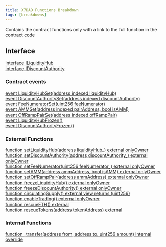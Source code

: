 ```yaml
---
title: X7DAO Functions Breakdown
tags: [breakdowns]
---
```


Contains the contract functions only with a link to the full function in the contract code

## Interface

[interface ILiquidityHub](/contracts/contract-source-code/X7DAO.sol#L265)\
[interface IDiscountAuthority](/contracts/contract-source-code/X7DAO.sol#L269)

### Contract events

[event LiquidityHubSet(address indexed liquidityHub)](/contracts/contract-source-code/X7DAO.sol#L293)\
[event DiscountAuthoritySet(address indexed discountAuthority)](/contracts/contract-source-code/X7DAO.sol#L294)\
[event FeeNumeratorSet(uint256 feeNumerator)](/contracts/contract-source-code/X7DAO.sol#L295)\
[event AMMSet(address indexed pairAddress, bool isAMM)](/contracts/contract-source-code/X7DAO.sol#L296)\
[event OffRampPairSet(address indexed offRampPair)](/contracts/contract-source-code/X7DAO.sol#L297)\
[event LiquidityHubFrozen()](/contracts/contract-source-code/X7DAO.sol#L298)\
[event DiscountAuthorityFrozen()](/contracts/contract-source-code/X7DAO.sol#L299)

### External Functions

[function setLiquidityHub(address liquidityHub\_) external onlyOwner](/contracts/contract-source-code/X7DAO.sol#L311)\
[function setDiscountAuthority(address discountAuthority\_) external onlyOwner](/contracts/contract-source-code/X7DAO.sol#L317)\
[function setFeeNumerator(uint256 feeNumerator\_) external onlyOwner](/contracts/contract-source-code/X7DAO.sol#L323)\
[function setAMM(address ammAddress, bool isAMM) external onlyOwner](/contracts/contract-source-code/X7DAO.sol#L329)\
[function setOffRampPair(address ammAddress) external onlyOwner](/contracts/contract-source-code/X7DAO.sol#L334)\
[function freezeLiquidityHub() external onlyOwner](/contracts/contract-source-code/X7DAO.sol#L339)\
[function freezeDiscountAuthority() external onlyOwner](/contracts/contract-source-code/X7DAO.sol#L345)\
[function circulatingSupply() external view returns (uint256)](/contracts/contract-source-code/X7DAO.sol#L351)\
[function enableTrading() external onlyOwner](/contracts/contract-source-code/X7DAO.sol#L355)\
[function rescueETH() external](/contracts/contract-source-code/X7DAO.sol#L408)\
[function rescueTokens(address tokenAddress) external](/contracts/contract-source-code/X7DAO.sol#L413)

### Internal Functions

[function \_transfer(address from, address to, uint256 amount) internal override](/contracts/contract-source-code/X7DAO.sol#L360)
